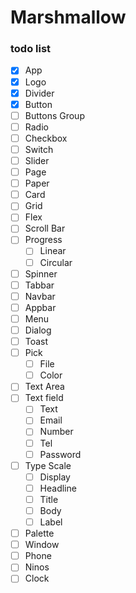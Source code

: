 # Marshmallow

### todo list
- [x] App
- [x] Logo
- [x] Divider
- [x] Button
- [ ] Buttons Group
- [ ] Radio
- [ ] Checkbox
- [ ] Switch
- [ ] Slider
- [ ] Page
- [ ] Paper
- [ ] Card
- [ ] Grid
- [ ] Flex
- [ ] Scroll Bar
- [ ] Progress
  - [ ] Linear
  - [ ] Circular
- [ ] Spinner
- [ ] Tabbar
- [ ] Navbar
- [ ] Appbar
- [ ] Menu
- [ ] Dialog
- [ ] Toast 
- [ ] Pick
   - [ ] File
   - [ ] Color
- [ ] Text Area
- [ ] Text field
   - [ ] Text
   - [ ] Email
   - [ ] Number
   - [ ] Tel
   - [ ] Password
- [ ] Type Scale 
   - [ ] Display
   - [ ] Headline
   - [ ] Title
   - [ ] Body
   - [ ] Label 
- [ ] Palette
- [ ] Window
- [ ] Phone
- [ ] Ninos
- [ ] Clock

